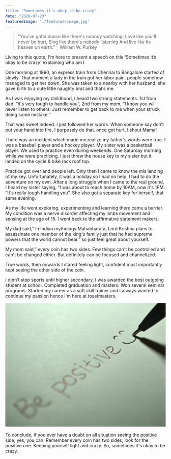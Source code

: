 ```yaml
---
title: "Sometimes it's okay to be crazy"
date: "2020-07-23"
featuredImage: './featured-image.jpg'
---
```


> "You’ve gotta dance like there's nobody watching;
Love like you'll never be hurt,
Sing like there's nobody listening
And live like its heaven on earth."
_ William W. Purkey

Living to this quote, I'm here to present a speech on title ‘Sometimes it’s okay to be crazy’ explaining who am I. 

One morning at 1990, an express train from Chennai to Bangalore started of slowly. That moment a lady in the train got her labor pain.  people somehow managed to get her down. She was taken to a nearby with her husband. she gave birth to a cute little naughty brat and that’s me.

As I was enjoying my childhood, I heard two strong statements. 1st from dad, “it's very tough to handle you”, 2nd from my mom, “I know you will never listen to others. Just remember to get back to me when your struck doing some mistake.”

That was sweet indeed. I just followed her words. When someone say don’t put your hand into fire, I purposely do that. once got hurt, I shout Mama!

There was an incident which made me realize my father's words were true. I was a baseball player and a hockey player. My sister was a basketball player. We used to practice even during weekends. One Saturday morning while we were practicing, I just threw the house key to my sister but it landed on the cycle & bike rack roof top. 

Practice got over and people left. Only then I came to know the mis landing of my key. Unfortunately, it was a holiday so I had no help. I had to do the adventure on my own. After a long struggle when I came to the real ground, I heard my sister saying, “I was about to reach home by 10AM, now it's 1PM. “It's really tough handling you”. She also got a separate key for herself, that same evening.

As my life went exploring, experimenting and learning there came a barrier. My condition was a nerve disorder affecting my limbs movement and sensing at the age of 15. I went back to the affirmative statement makers.

My dad said,” In Indian mythology Mahabharata, Lord Krishna plans to assassinate one member of the king's family just that he had supreme powers that the world cannot bear.” so just feel great about yourself.

My mom said,” every coin has two sides. Few things can't be controlled and can't be changed either. But definitely can be focused and channelized. 

True words, then onwards I stared feeling light, confident most importantly kept seeing the other side of the coin.

I didn’t stop sports until higher secondary. I was awarded the best outgoing student at school. Completed graduation and masters. Won several seminar programs. Started my career as a soft skill trainer and I always wanted to continue my passion hence I'm here at toastmasters.

![](./1.jpg)

To conclude, if you ever have a doubt on all situation seeing the positive side; yes, you can. Remember every coin has two sides, look for the positive one. Keeping yourself light and crazy. So, sometimes it's okay to be crazy.

